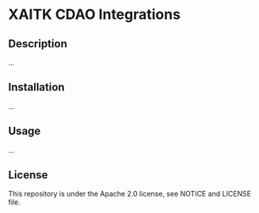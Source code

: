 # XAITK CDAO Integrations

## Description
...

## Installation
...

## Usage
...

## License
This repository is under the Apache 2.0 license, see NOTICE and LICENSE file.
